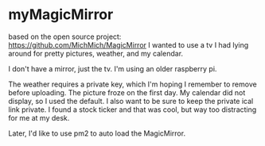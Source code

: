 # myMagicMirror
based on the open source project: https://github.com/MichMich/MagicMirror I wanted to use a tv I had lying around for pretty pictures, weather, and my calendar.

I don't have a mirror, just the tv. I'm using an older raspberry pi. 

The weather requires a private key, which I'm hoping I remember to remove before uploading. The picture froze on the first day. My calendar did not display, so I used the default. I also want to be sure to keep the private ical link private. I found a stock ticker and that was cool, but way too distracting for me at my desk.

Later, I'd like to use pm2 to auto load the MagicMirror. 
